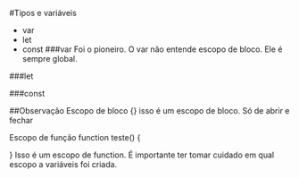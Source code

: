 #Tipos e variáveis
* var
* let
* const
###var
Foi o pioneiro.
O var não entende escopo de bloco. Ele é sempre global.

###let

###const


##Observação
Escopo de bloco
{} isso é um escopo de bloco. Só de abrir e fechar  

Escopo de função
function teste() {

} 
Isso é um escopo de function.
É importante ter tomar cuidado em qual escopo a variáveis foi criada.